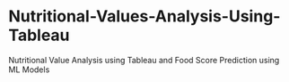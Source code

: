 # Nutritional-Values-Analysis-Using-Tableau
Nutritional Value Analysis using Tableau and Food Score Prediction using ML Models
